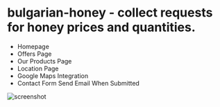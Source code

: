 # bulgarian-honey - collect requests for honey prices and quantities.

- Homepage
- Offers Page
- Our Products Page
- Location Page
- Google Maps Integration
- Contact Form Send Email When Submitted 
 
![screenshot](https://user-images.githubusercontent.com/385682/149739739-578ce596-8396-4184-aa60-3f6df9693681.png)
